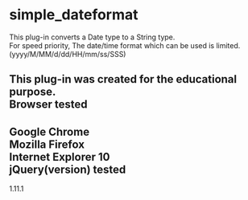 simple_dateformat
==========
This plug-in converts a Date type to a String type.  
For speed priority, The date/time format which can be used is limited.  
(yyyy/M/MM/d/dd/HH/mm/ss/SSS)  
  
This plug-in was created for the educational purpose.  
Browser tested  
---------------------------------
Google Chrome  
Mozilla Firefox  
Internet Explorer 10  
jQuery(version) tested
---------------------------------
1.11.1  
